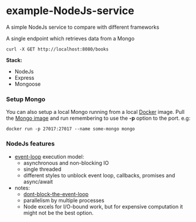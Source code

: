 # example-NodeJs-service
A simple NodeJs service to compare with different frameworks

A single endpoint which retrieves data from a Mongo

`curl -X GET http://localhost:8080/books`

**Stack:**
- NodeJs
- Express
- Mongoose

### Setup Mongo

You can also setup a local Mongo running from a local [Docker](https://www.docker.com/docker-mac) image. Pull the [Mongo image](https://hub.docker.com/_/mongo/) and run remembering to use the **-p** option to the port. e.g:

`docker run -p 27017:27017 --name some-mongo mongo`

### NodeJs features
* [event-loop](https://nodejs.org/en/docs/guides/event-loop-timers-and-nexttick/) execution model:
    - asynchronous and non-blocking IO
    - single threaded
    - different styles to unblock event loop, callbacks, promises and async/await
* notes:
    - [dont-block-the-event-loop](https://nodejs.org/en/docs/guides/dont-block-the-event-loop/)
    - parallelism by multiple processes
    - Node excels for I/O-bound work, but for expensive computation it might not be the best option.